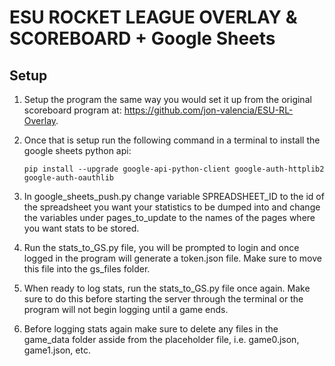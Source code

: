 # ESU ROCKET LEAGUE OVERLAY & SCOREBOARD + Google Sheets

## Setup 
1. Setup the program the same way you would set it up from the original scoreboard program at: https://github.com/jon-valencia/ESU-RL-Overlay.

2. Once that is setup run the following command in a terminal to install the google sheets python api:  
       
       pip install --upgrade google-api-python-client google-auth-httplib2 google-auth-oauthlib
       
3. In google_sheets_push.py change variable SPREADSHEET_ID to the id of the spreadsheet you want your statistics to be dumped into and change the variables under pages_to_update to the names of the pages where you want stats to be stored.

4. Run the stats_to_GS.py file, you will be prompted to login and once logged in the program will generate a token.json file. Make sure to move this file into the gs_files folder.

5. When ready to log stats, run the stats_to_GS.py file once again. Make sure to do this before starting the server through the terminal or the program will not begin logging until a game ends.

6. Before logging stats again make sure to delete any files in the game_data folder asside from the placeholder file, i.e. game0.json, game1.json, etc.

